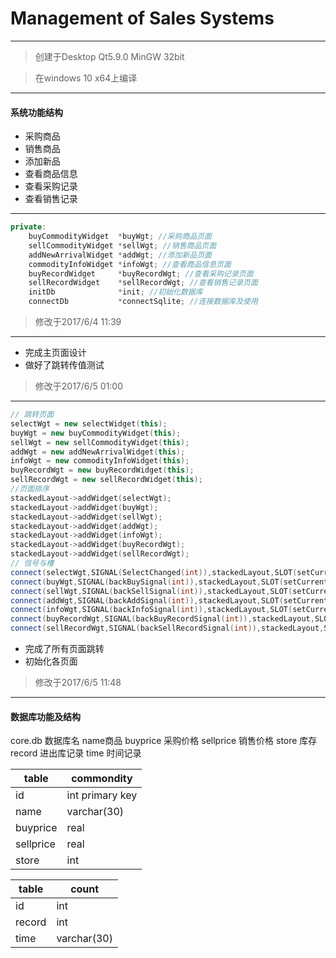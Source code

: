 # Management of Sales Systems

---

> 创建于Desktop Qt5.9.0 MinGW 32bit 

> 在windows 10 x64上编译
---
#### 系统功能结构
- 采购商品
- 销售商品
- 添加新品
- 查看商品信息
- 查看采购记录
- 查看销售记录

---
```cpp
private:
    buyCommodityWidget  *buyWgt; //采购商品页面
    sellCommodityWidget *sellWgt; //销售商品页面
    addNewArrivalWidget *addWgt; //添加新品页面
    commodityInfoWidget *infoWgt; //查看商品信息页面
    buyRecordWidget     *buyRecordWgt; //查看采购记录页面
    sellRecordWidget    *sellRecordWgt; //查看销售记录页面
    initDb              *init; //初始化数据库
    connectDb           *connectSqlite; //连接数据库及使用

```
> 修改于2017/6/4 11:39 

---
- 完成主页面设计
- 做好了跳转传值测试
> 修改于2017/6/5 01:00
---
```cpp
// 跳转页面
selectWgt = new selectWidget(this);
buyWgt = new buyCommodityWidget(this);
sellWgt = new sellCommodityWidget(this);
addWgt = new addNewArrivalWidget(this);
infoWgt = new commodityInfoWidget(this);
buyRecordWgt = new buyRecordWidget(this);
sellRecordWgt = new sellRecordWidget(this);
//页面排序
stackedLayout->addWidget(selectWgt);
stackedLayout->addWidget(buyWgt);
stackedLayout->addWidget(sellWgt);
stackedLayout->addWidget(addWgt);
stackedLayout->addWidget(infoWgt);
stackedLayout->addWidget(buyRecordWgt);
stackedLayout->addWidget(sellRecordWgt);
// 信号与槽
connect(selectWgt,SIGNAL(SelectChanged(int)),stackedLayout,SLOT(setCurrentIndex(int)));
connect(buyWgt,SIGNAL(backBuySignal(int)),stackedLayout,SLOT(setCurrentIndex(int)));
connect(sellWgt,SIGNAL(backSellSignal(int)),stackedLayout,SLOT(setCurrentIndex(int)));
connect(addWgt,SIGNAL(backAddSignal(int)),stackedLayout,SLOT(setCurrentIndex(int)));
connect(infoWgt,SIGNAL(backInfoSignal(int)),stackedLayout,SLOT(setCurrentIndex(int)));
connect(buyRecordWgt,SIGNAL(backBuyRecordSignal(int)),stackedLayout,SLOT(setCurrentIndex(int)));
connect(sellRecordWgt,SIGNAL(backSellRecordSignal(int)),stackedLayout,SLOT(setCurrentIndex(int)));
```

- 完成了所有页面跳转
- 初始化各页面
> 修改于2017/6/5 11:48
---
#### 数据库功能及结构
core.db 数据库名
name商品 buyprice 采购价格 sellprice 销售价格 store 库存 record 进出库记录 time 时间记录

table|commondity
---|---
id |int primary key
name | varchar(30)
buyprice| real
sellprice|real
store|int

table|count
---|---
id|int
record|int
time|varchar(30)
